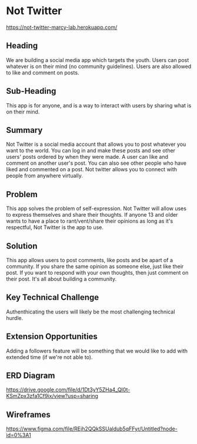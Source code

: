 # Not Twitter # 

https://not-twitter-marcy-lab.herokuapp.com/

## Heading ##

We are building a social media app which targets the youth. Users can post whatever is on their mind (no community guidelines). Users are also allowed to like and comment on posts. 

## Sub-Heading ##

This app is for anyone, and is a way to interact with users by sharing what is on their mind.

## Summary ##
Not Twitter is a social media account that allows you to post whatever you want to the world. You can log in and make these posts and see other users' posts ordered by when they were made. A user can like and comment on another user's post. You can also see other people who have liked and commented on a post. Not twitter allows you to connect with people from anywhere virtually.

## Problem ##

This app solves the problem of self-expression. Not Twitter will allow uses to express themselves and share their thoughts. If anyone 13 and older wants to have a place to rant/vent/share their opinions as long as it's respectful, Not Twitter is the app to use.

## Solution ##

This app allows users to post comments, like posts and be apart of a community. If you share the same opinion as someone else, just like their post. If you want to respond with your own thoughts, then just comment on their post. It's all about building a community.

## Key Technical Challenge ##

Authenthicating the users will likely be the most challenging technical hurdle.

## Extension Opportunities ##

Adding a followers feature will be something that we would like to add with extended time (if we're not able to).

## ERD Diagram
  https://drive.google.com/file/d/1Dt3yY5ZHa4_QI0t-KSmZpx3zfa1Cf9ix/view?usp=sharing

## Wireframes
  https://www.figma.com/file/REjh2QQkSSUaldub5qFFyr/Untitled?node-id=0%3A1
